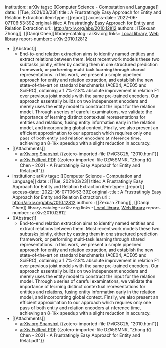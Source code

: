 institution:: arXiv
tags:: [[Computer Science - Computation and Language]]
date:: [[Tue, 2021/03/23]]
title:: A Frustratingly Easy Approach for Entity and Relation Extraction
item-type:: [[report]]
access-date:: 2022-06-07T06:53:39Z
original-title:: A Frustratingly Easy Approach for Entity and Relation Extraction
url:: http://arxiv.org/abs/2010.12812
authors:: [[Zexuan Zhong]], [[Danqi Chen]]
library-catalog:: arXiv.org
links:: [Local library](zotero://select/library/items/645KDSEM), [Web library](https://www.zotero.org/users/9034808/items/645KDSEM)
report-number:: arXiv:2010.12812

- [[Abstract]]
	- End-to-end relation extraction aims to identify named entities and extract relations between them. Most recent work models these two subtasks jointly, either by casting them in one structured prediction framework, or performing multi-task learning through shared representations. In this work, we present a simple pipelined approach for entity and relation extraction, and establish the new state-of-the-art on standard benchmarks (ACE04, ACE05 and SciERC), obtaining a 1.7%-2.8% absolute improvement in relation F1 over previous joint models with the same pre-trained encoders. Our approach essentially builds on two independent encoders and merely uses the entity model to construct the input for the relation model. Through a series of careful examinations, we validate the importance of learning distinct contextual representations for entities and relations, fusing entity information early in the relation model, and incorporating global context. Finally, we also present an efficient approximation to our approach which requires only one pass of both entity and relation encoders at inference time, achieving an 8-16$\times$ speedup with a slight reduction in accuracy.
- [[Attachments]]
	- [arXiv.org Snapshot](https://arxiv.org/abs/2010.12812) {{zotero-imported-file I7MC3G25, "2010.html"}}
	- [arXiv Fulltext PDF](https://arxiv.org/pdf/2010.12812.pdf) {{zotero-imported-file DZ55SMNR, "Zhong 和 Chen - 2021 - A Frustratingly Easy Approach for Entity and Relat.pdf"}}
- institution:: arXiv
  tags:: [[Computer Science - Computation and Language]]
  date:: [[Tue, 2021/03/23]]
  title:: A Frustratingly Easy Approach for Entity and Relation Extraction
  item-type:: [[report]]
  access-date:: 2022-06-07T06:53:39Z
  original-title:: A Frustratingly Easy Approach for Entity and Relation Extraction
  url:: http://arxiv.org/abs/2010.12812
  authors:: [[Zexuan Zhong]], [[Danqi Chen]]
  library-catalog:: arXiv.org
  links:: [Local library](zotero://select/library/items/645KDSEM), [Web library](https://www.zotero.org/users/9034808/items/645KDSEM)
  report-number:: arXiv:2010.12812
- [[Abstract]]
	- End-to-end relation extraction aims to identify named entities and extract relations between them. Most recent work models these two subtasks jointly, either by casting them in one structured prediction framework, or performing multi-task learning through shared representations. In this work, we present a simple pipelined approach for entity and relation extraction, and establish the new state-of-the-art on standard benchmarks (ACE04, ACE05 and SciERC), obtaining a 1.7%-2.8% absolute improvement in relation F1 over previous joint models with the same pre-trained encoders. Our approach essentially builds on two independent encoders and merely uses the entity model to construct the input for the relation model. Through a series of careful examinations, we validate the importance of learning distinct contextual representations for entities and relations, fusing entity information early in the relation model, and incorporating global context. Finally, we also present an efficient approximation to our approach which requires only one pass of both entity and relation encoders at inference time, achieving an 8-16$\times$ speedup with a slight reduction in accuracy.
- [[Attachments]]
	- [arXiv.org Snapshot](https://arxiv.org/abs/2010.12812) {{zotero-imported-file I7MC3G25, "2010.html"}}
	- [arXiv Fulltext PDF](https://arxiv.org/pdf/2010.12812.pdf) {{zotero-imported-file DZ55SMNR, "Zhong 和 Chen - 2021 - A Frustratingly Easy Approach for Entity and Relat.pdf"}}
